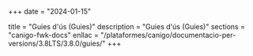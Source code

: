 +++
date        = "2024-01-15"

title       = "Guies d'ús (Guies)"
description = "Guies d'ús (Guies)"
sections    = "canigo-fwk-docs"
enllac      = "/plataformes/canigo/documentacio-per-versions/3.8LTS/3.8.0/guies/"
+++

